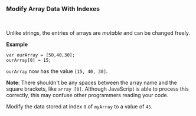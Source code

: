 ### **Modify Array Data With Indexes**

<br>

Unlike strings, the entries of arrays are _mutable_ and can be changed freely.

**Example**

```
var ourArray = [50,40,30];
ourArray[0] = 15;
```

`ourArray` now has the value `[15, 40, 30]`.

**Note**: There shouldn't be any spaces between the array name and the square brackets, like `array [0]`. Although JavaScript is able to process this correctly, this may confuse other programmers reading your code.

Modify the data stored at index `0` of `myArray` to a value of `45`.
